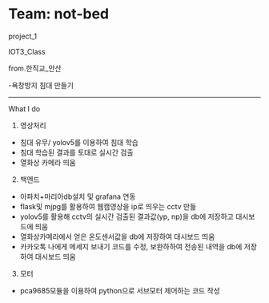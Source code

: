 # Team: not-bed

project_1

IOT3_Class

from.한직교_안산

-욕창방지 침대 만들기  

----------------------------------------------
What I do

1. 영상처리
- 침대 유무/ yolov5를 이용하여 침대 학습
- 침대 학습된 결과를 토대로 실시간 검출
- 열화상 카메라 띄움

2. 백엔드
- 아파치+마리아db설치 및 grafana 연동 
- flask및 mjpg를 활용하여 웹캠영상을 ip로 띄우는 cctv 만듦
- yolov5를 활용해 cctv의 실시간 검출된 결과값(yp, np)을 db에 저장하고 대시보드에 띄움
- 열화상카메라에서 얻은 온도센서값을 db에 저장하여 대시보드 띄움
- 카카오톡 나에게 메세지 보내기 코드를 수정, 보완하하여 전송된 내역을 db에 저장하여 대시보드 띄움 

3. 모터
- pca9685모듈을 이용하여 python으로 서브모터 제어하는 코드 작성 
